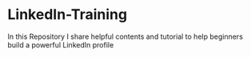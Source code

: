 # LinkedIn-Training
In this Repository I share helpful contents and tutorial to help beginners build a powerful LinkedIn profile
